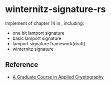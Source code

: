 # winternitz-signature-rs


Implement of chapter 14 in <A Graduate Course in Applied Cryptography>, including: 
* one bit lamport signature
* basic lamport signature
* lamport signature framework(draft)
* winternitz signature


## Reference
* [A Graduate Course in Applied Cryptography](https://toc.cryptobook.us/book.pdf)
